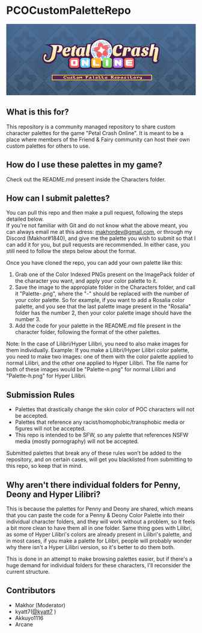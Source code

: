 # PCOCustomPaletteRepo
![banner](https://github.com/Makhor/PCOCustomPaletteRepo/blob/main/banner.png?raw=true)

## What is this for?

This repository is a community managed repository to share custom character palettes for the game "Petal Crash Online".
It is meant to be a place where members of the Friend & Fairy community can host their own custom palettes for others to use.

## How do I use these palettes in my game?
Check out the README.md present inside the Characters folder.

## How can I submit palettes?

You can pull this repo and then make a pull request, following the steps detailed below.  
If you're not familiar with Git and do not know what the above meant, you can always email me at this adress: makhordev@gmail.com, or through my Discord (Makhor#1840),
and give me the palette you wish to submit so that I can add it for you, but pull requests are recommended. In either case, you still need to follow the steps below
about the format.

Once you have cloned the repo, you can add your own palette like this:
1) Grab one of the Color Indexed PNGs present on the ImagePack folder of the character you want, and apply your color palette to it.
2) Save the image to the appropiate folder in the Characters folder, and call it "Palette-.png", where the "-" should be replaced with the number of your color palette. So for example, if you want to add a Rosalia color palette, and you see that the last palette image present in the "Rosalia" folder has the number 2, then your color palette image should have the number 3.
3) Add the code for your palette in the README.md file present in the character folder, following the format of the other palettes.

Note: In the case of Lilibri/Hyper Lilibri, you need to also make images for them individually. Example: If you make a Lilibri/Hyper Lilibri color palette, you need to make two images: one of them with the color palette applied to normal Lilibri, and the other one applied to Hyper Lilibri. The file name for both of these images would be "Palette-n.png" for normal Lilibri and "Palette-h.png" for Hyper Lilibri. 

## Submission Rules
- Palettes that drastically change the skin color of POC characters will not be accepted.
- Palettes that reference any racist/homophobic/transphobic media or figures will not be accepted.
- This repo is intended to be SFW, so any palette that references NSFW media (mostly pornography) will not be accepted.

Submitted palettes that break any of these rules won't be added to the repository, and on certain cases,
will get you blacklisted from submitting to this repo, so keep that in mind.

## Why aren't there individual folders for Penny, Deony and Hyper Lilibri?

This is because the palettes for Penny and Deony are shared, which means that you can paste the code for a Penny & Deony Color Palette into their individual
character folders, and they will work without a problem, so it feels a bit more clean to have them all in one folder. Same thing goes with Lilibri, as
some of Hyper Lilibri's colors are already present in Lilibri's palette, and in most cases, if you make a palette for Lilibri, people will probably wonder why there isn't a Hyper Lilibri version, so it's better to do them both.

This is done in an attempt to make browsing palettes easier, but if there's a huge demand for individual folders for these characters, I'll reconsider the current structure.

## Contributors
- Makhor (Moderator)
- kyatt7([@kyatt7](https://twitter.com/kyatt7) )
- Akkuyo1116
- Arcane
